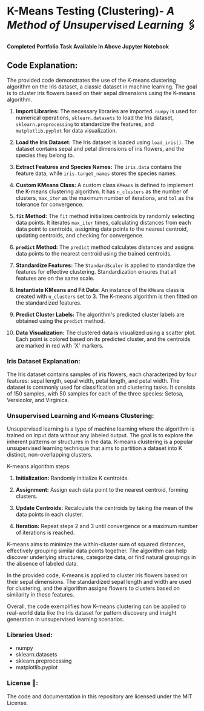 # K-Means Testing (Clustering)- _A Method of Unsupervised Learning_ 🖇️

#### Completed Portfolio Task Available In Above Jupyter Notebook

## Code Explanation:

The provided code demonstrates the use of the K-means clustering algorithm on the Iris dataset, a classic dataset in machine learning. The goal is to cluster iris flowers based on their sepal dimensions using the K-means algorithm.

1. **Import Libraries:** The necessary libraries are imported. `numpy` is used for numerical operations, `sklearn.datasets` to load the Iris dataset, `sklearn.preprocessing` to standardize the features, and `matplotlib.pyplot` for data visualization.

2. **Load the Iris Dataset:** The Iris dataset is loaded using `load_iris()`. The dataset contains sepal and petal dimensions of iris flowers, and the species they belong to.

3. **Extract Features and Species Names:** The `iris.data` contains the feature data, while `iris.target_names` stores the species names.

4. **Custom KMeans Class:** A custom class `KMeans` is defined to implement the K-means clustering algorithm. It has `n_clusters` as the number of clusters, `max_iter` as the maximum number of iterations, and `tol` as the tolerance for convergence.

5. **`fit` Method:** The `fit` method initializes centroids by randomly selecting data points. It iterates `max_iter` times, calculating distances from each data point to centroids, assigning data points to the nearest centroid, updating centroids, and checking for convergence.

6. **`predict` Method:** The `predict` method calculates distances and assigns data points to the nearest centroid using the trained centroids.

7. **Standardize Features:** The `StandardScaler` is applied to standardize the features for effective clustering. Standardization ensures that all features are on the same scale.

8. **Instantiate KMeans and Fit Data:** An instance of the `KMeans` class is created with `n_clusters` set to 3. The K-means algorithm is then fitted on the standardized features.

9. **Predict Cluster Labels:** The algorithm's predicted cluster labels are obtained using the `predict` method.

10. **Data Visualization:** The clustered data is visualized using a scatter plot. Each point is colored based on its predicted cluster, and the centroids are marked in red with 'X' markers.

### Iris Dataset Explanation:

The Iris dataset contains samples of iris flowers, each characterized by four features: sepal length, sepal width, petal length, and petal width. The dataset is commonly used for classification and clustering tasks. It consists of 150 samples, with 50 samples for each of the three species: Setosa, Versicolor, and Virginica.

### Unsupervised Learning and K-means Clustering:

Unsupervised learning is a type of machine learning where the algorithm is trained on input data without any labeled output. The goal is to explore the inherent patterns or structures in the data. K-means clustering is a popular unsupervised learning technique that aims to partition a dataset into K distinct, non-overlapping clusters.

K-means algorithm steps:

1. **Initialization:** Randomly initialize K centroids.

2. **Assignment:** Assign each data point to the nearest centroid, forming clusters.

3. **Update Centroids:** Recalculate the centroids by taking the mean of the data points in each cluster.

4. **Iteration:** Repeat steps 2 and 3 until convergence or a maximum number of iterations is reached.

K-means aims to minimize the within-cluster sum of squared distances, effectively grouping similar data points together. The algorithm can help discover underlying structures, categorize data, or find natural groupings in the absence of labeled data.

In the provided code, K-means is applied to cluster iris flowers based on their sepal dimensions. The standardized sepal length and width are used for clustering, and the algorithm assigns flowers to clusters based on similarity in these features.

Overall, the code exemplifies how K-means clustering can be applied to real-world data like the Iris dataset for pattern discovery and insight generation in unsupervised learning scenarios.

### Libraries Used:

- numpy
- sklearn.datasets
- sklearn.preprocessing
- matplotlib.pyplot

### License 🪪:

The code and documentation in this repository are licensed under the MIT License.
